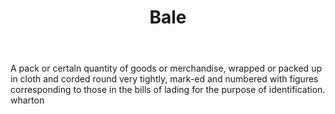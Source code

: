 ---
title: Bale
letter: B
permalink: "/definitions/bale.html"
body: A pack or certaln quantity of goods or merchandise, wrapped or packed up in
  cloth and corded round very tightly, mark-ed and numbered with figures corresponding
  to those in the bills of lading for the purpose of identification. wharton
published_at: '2018-07-07'
source: Black's Law Dictionary
layout: post
---